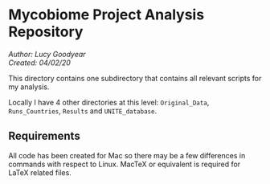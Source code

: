 # Mycobiome Project Analysis Repository

*Author: Lucy Goodyear*  
*Created: 04/02/20*

This directory contains one subdirectory that contains all relevant scripts for my analysis.

Locally I have 4 other directories at this level: ```Original_Data```, ```Runs_Countries```, ```Results``` and ```UNITE_database```.

## Requirements

All code has been created for Mac so there may be a few differences in commands with respect to Linux. MacTeX or equivalent is required for LaTeX related files.
